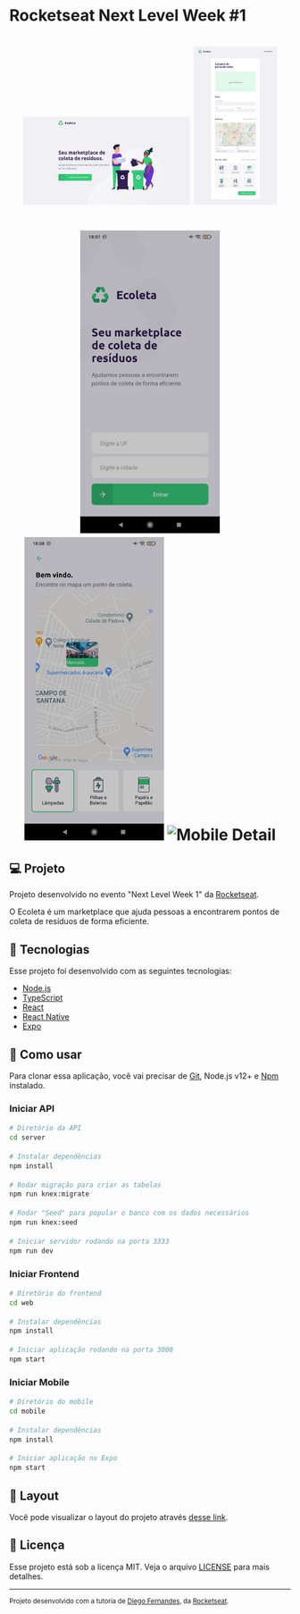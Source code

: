# Rocketseat Next Level Week #1

<h1 align="center">
    <img alt="Web Home" title="/" src=".github/Web_Home.png" width="300px" />
    <img alt="Web Create Point" title="/create-point" src=".github/Web_CreatePoint.png" width="150px" />
</h1>

<h1 align="center">
    <img alt="Mobile Home" title="Home" src=".github/Mobile_Home.jpg" width="250px" />
    <img alt="Mobile Points" title="Points" src=".github/Mobile_Points.jpg" width="250px" />
    <img alt="Mobile Detail" title="Detail" src=".github/Mobile_Detail.png" width="250px" />
</h1>

## 💻 Projeto

Projeto desenvolvido no evento "Next Level Week 1" da [Rocketseat](https://rocketseat.com.br/).

O Ecoleta é um marketplace que ajuda pessoas a encontrarem pontos de coleta de resíduos de forma eficiente.

## :rocket: Tecnologias

Esse projeto foi desenvolvido com as seguintes tecnologias:

- [Node.js](https://nodejs.org/en/)
- [TypeScript](https://www.typescriptlang.org/)
- [React](https://pt-br.reactjs.org/)
- [React Native](https://reactnative.dev/)
- [Expo](https://expo.io/)

## 🔨 Como usar

Para clonar essa aplicação, você vai precisar de [Git](https://git-scm.com/), Node.js v12+ e [Npm](https://www.npmjs.com) instalado.

### Iniciar API

```bash
# Diretório da API
cd server

# Instalar dependências
npm install

# Rodar migração para criar as tabelas
npm run knex:migrate

# Rodar "Seed" para popular o banco com os dados necessários
npm run knex:seed

# Iniciar servidor rodando na porta 3333
npm run dev
```

### Iniciar Frontend

```bash
# Diretório do frontend
cd web

# Instalar dependências
npm install

# Iniciar aplicação rodando na porta 3000
npm start
```

### Iniciar Mobile

```bash
# Diretório do mobile
cd mobile

# Instalar dependências
npm install

# Iniciar aplicação no Expo
npm start
```

## 🔖 Layout

Você pode visualizar o layout do projeto através [desse link](https://www.figma.com/file/9TlOcj6l7D05fZhU12xWT3/Ecoleta-Booster?node-id=0%3A1).

## :memo: Licença

Esse projeto está sob a licença MIT. Veja o arquivo [LICENSE](LICENSE.md) para mais detalhes.

---

<sup>Projeto desenvolvido com a tutoria de [Diego Fernandes](https://github.com/diego3g), da [Rocketseat](https://rocketseat.com.br/).</sup>
